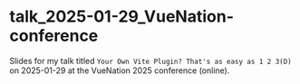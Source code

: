 # talk_2025-01-29_VueNation-conference
Slides for my talk titled `Your Own Vite Plugin? That's as easy as 1 2 3(D)` on 2025-01-29 at the VueNation 2025 conference (online).
